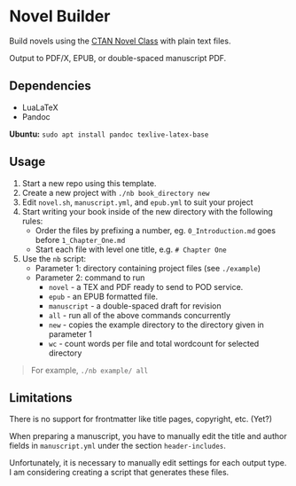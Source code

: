 # Novel Builder

Build novels using the [CTAN Novel Class](https://ctan.org/pkg/novel) with plain text files.

Output to PDF/X, EPUB, or double-spaced manuscript PDF.

## Dependencies

* LuaLaTeX
* Pandoc

**Ubuntu:** `sudo apt install pandoc texlive-latex-base`

## Usage

1. Start a new repo using this template.
2. Create a new project with `./nb book_directory new`
3. Edit `novel.sh`, `manuscript.yml`, and `epub.yml` to suit your project
4. Start writing your book inside of the new directory with the following rules:
   * Order the files by prefixing a number, eg. `0_Introduction.md` goes before `1_Chapter_One.md`
   * Start each file with level one title, e.g. `# Chapter One`
5. Use the `nb` script:
   * Parameter 1: directory containing project files (see `./example`)
   * Parameter 2: command to run
     * `novel` - a TEX and PDF ready to send to POD service.
     * `epub` - an EPUB formatted file.
     * `manuscript` - a double-spaced draft for revision
     * `all` - run all of the above commands concurrently
     * `new` - copies the example directory to the directory given in parameter 1
     * `wc` - count words per file and total wordcount for selected directory

> For example, `./nb example/ all`

## Limitations

There is no support for frontmatter like title pages, copyright, etc. (Yet?)

When preparing a manuscript, you have to manually edit the title and author fields in `manuscript.yml` under the section `header-includes`.

Unfortunately, it is necessary to manually edit settings for each output type.
I am considering creating a script that generates these files.
